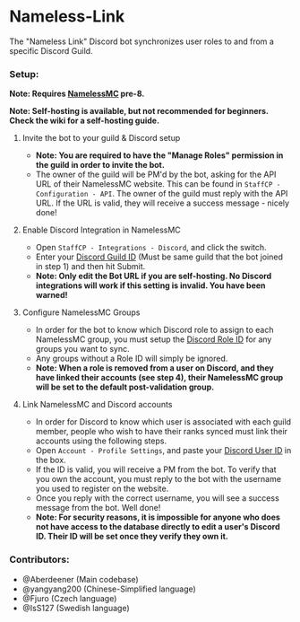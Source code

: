 # Nameless-Link

The "Nameless Link" Discord bot synchronizes user roles to and from a specific Discord Guild.

### Setup:

**Note: Requires [NamelessMC](https://github.com/NamelessMC/Nameless/tree/v2) pre-8.**

**Note: Self-hosting is available, but not recommended for beginners. Check the wiki for a self-hosting guide.**

1. Invite the bot to your guild & Discord setup
    * **Note: You are required to have the "Manage Roles" permission in the guild in order to invite the bot.**
    * The owner of the guild will be PM'd by the bot, asking for the API URL of their NamelessMC website. This can be found in `StaffCP - Configuration - API`. The owner of the guild must reply with the API URL. If the URL is valid, they will receive a success message - nicely done!
 
2. Enable Discord Integration in NamelessMC
    * Open `StaffCP - Integrations - Discord`, and click the switch. 
    * Enter your [Discord Guild ID](https://support.discord.com/hc/en-us/articles/206346498-Where-can-I-find-my-User-Server-Message-ID-) (Must be same guild that the bot joined in step 1) and then hit Submit.
    * **Note: Only edit the Bot URL if you are self-hosting. No Discord integrations will work if this setting is invalid. You have been warned!**
 
3. Configure NamelessMC Groups
    * In order for the bot to know which Discord role to assign to each NamelessMC group, you must setup the [Discord Role ID](https://discordhelp.net/role-id) for any groups you want to sync.
    * Any groups without a Role ID will simply be ignored.
    * **Note: When a role is removed from a user on Discord, and they have linked their accounts (see step 4), their NamelessMC group will be set to the default post-validation group.**

4. Link NamelessMC and Discord accounts
    * In order for Discord to know which user is associated with each guild member, people who wish to have their ranks synced must link their accounts using the following steps.
    * Open `Account - Profile Settings`, and paste your [Discord User ID](https://support.discord.com/hc/en-us/articles/206346498-Where-can-I-find-my-User-Server-Message-ID-) in the box.
    * If the ID is valid, you will receive a PM from the bot. To verify that you own the account, you must reply to the bot with the username you used to register on the website.
    * Once you reply with the correct username, you will see a success message from the bot. Well done!
    * **Note: For security reasons, it is impossible for anyone who does not have access to the database directly to edit a user's Discord ID. Their ID will be set once they verify they own it.**

### Contributors:
* @Aberdeener (Main codebase)
* @yangyang200 (Chinese-Simplified language)
* @Fjuro (Czech language)
* @IsS127 (Swedish language)
